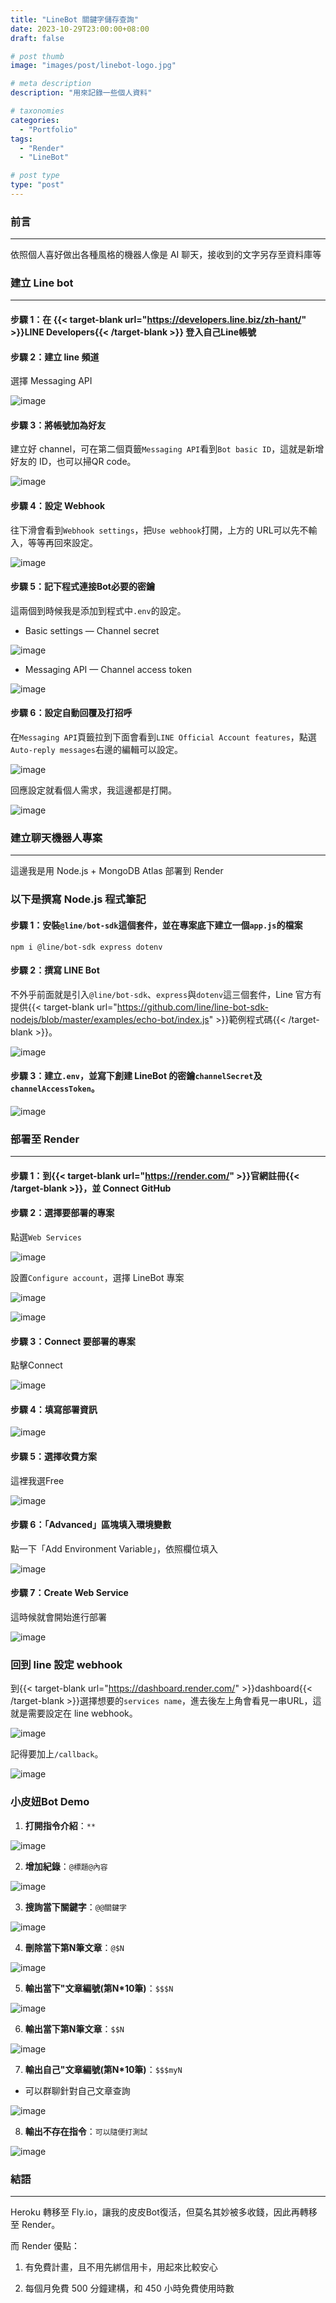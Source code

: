 ```yaml
---
title: "LineBot 關鍵字儲存查詢"
date: 2023-10-29T23:00:00+08:00
draft: false

# post thumb
image: "images/post/linebot-logo.jpg"

# meta description
description: "用來記錄一些個人資料"

# taxonomies
categories:
  - "Portfolio"
tags:
  - "Render"
  - "LineBot"

# post type
type: "post"
---
```


### 前言

---

依照個人喜好做出各種風格的機器人像是 AI 聊天，接收到的文字另存至資料庫等

### 建立 Line bot

---

#### 步驟 1：在 {{< target-blank url="https://developers.line.biz/zh-hant/" >}}LINE Developers{{< /target-blank >}} 登入自己Line帳號

#### 步驟 2：建立 line 頻道

選擇 Messaging API

![image](../../../../images/post/post-9-1.jpg)

#### 步驟 3：將帳號加為好友

建立好 channel，可在第二個頁籤`Messaging API`看到`Bot basic ID`，這就是新增好友的 ID，也可以掃QR code。

![image](../../../../images/post/post-9-2.jpg)

#### 步驟 4：設定 Webhook

往下滑會看到`Webhook settings`，把`Use webhook`打開，上方的 URL可以先不輸入，等等再回來設定。

![image](../../../../images/post/post-9-3.jpg)

#### 步驟 5：記下程式連接Bot必要的密鑰

這兩個到時候我是添加到程式中`.env`的設定。

- Basic settings — Channel secret

![image](../../../../images/post/post-9-4.jpg)

- Messaging API — Channel access token

![image](../../../../images/post/post-9-5.jpg)

#### 步驟 6：設定自動回覆及打招呼

在`Messaging API`頁籤拉到下面會看到`LINE Official Account features`，點選`Auto-reply messages`右邊的編輯可以設定。

![image](../../../../images/post/post-9-6.jpg)

回應設定就看個人需求，我這邊都是打開。

![image](../../../../images/post/post-9-7.jpg)

### 建立聊天機器人專案

---

這邊我是用 Node.js + MongoDB Atlas 部署到 Render

### 以下是撰寫 Node.js 程式筆記

#### 步驟 1：安裝`@line/bot-sdk`這個套件，並在專案底下建立一個`app.js`的檔案

```
npm i @line/bot-sdk express dotenv
```

#### 步驟 2：撰寫 LINE Bot

不外乎前面就是引入`@line/bot-sdk`、`express`與`dotenv`這三個套件，Line 官方有提供{{< target-blank url="https://github.com/line/line-bot-sdk-nodejs/blob/master/examples/echo-bot/index.js" >}}範例程式碼{{< /target-blank >}}。

![image](../../../../images/post/post-9-8.jpg)

#### 步驟 3：建立`.env`，並寫下創建 LineBot 的密鑰`channelSecret`及`channelAccessToken`。

![image](../../../../images/post/post-9-9.jpg)

### 部署至 Render

---

#### 步驟 1：到{{< target-blank url="https://render.com/" >}}官網註冊{{< /target-blank >}}，並 Connect GitHub

#### 步驟 2：選擇要部署的專案

點選`Web Services`

![image](../../../../images/post/post-9-10.jpg)

設置`Configure account`，選擇 LineBot 專案

![image](../../../../images/post/post-9-11.jpg)

![image](../../../../images/post/post-9-12.jpg)

#### 步驟 3：Connect 要部署的專案

點擊Connect

![image](../../../../images/post/post-9-13.jpg)

#### 步驟 4：填寫部署資訊

![image](../../../../images/post/post-9-14.jpg)

#### 步驟 5：選擇收費方案

這裡我選Free

![image](../../../../images/post/post-9-15.jpg)

#### 步驟 6：「Advanced」區塊填入環境變數

點一下「Add Environment Variable」，依照欄位填入

![image](../../../../images/post/post-9-16.jpg)

#### 步驟 7：Create Web Service

這時候就會開始進行部署

![image](../../../../images/post/post-9-17.jpg)

### 回到 line 設定 webhook

到{{< target-blank url="https://dashboard.render.com/" >}}dashboard{{< /target-blank >}}選擇想要的`services name`，進去後左上角會看見一串URL，這就是需要設定在 line webhook。

![image](../../../../images/post/post-9-27.jpg)

記得要加上`/callback`。

![image](../../../../images/post/post-9-18.jpg)

### 小皮妞Bot Demo

1. **打開指令介紹**：`**`

![image](../../../../images/post/post-9-19.jpg)

2. **增加紀錄**：`@標題@內容`

![image](../../../../images/post/post-9-20.jpg)

3. **搜詢當下關鍵字**：`@@關鍵字`

![image](../../../../images/post/post-9-21.jpg)

4. **刪除當下第N筆文章**：`@$N`

![image](../../../../images/post/post-9-22.jpg)

5. **輸出當下"文章編號(第N*10筆)**：`$$$N`

![image](../../../../images/post/post-9-23.jpg)

6. **輸出當下第N筆文章**：`$$N`

![image](../../../../images/post/post-9-24.jpg)

7. **輸出自己"文章編號(第N*10筆)**：`$$$myN`

- 可以群聊針對自己文章查詢

![image](../../../../images/post/post-9-25.jpg)

8. **輸出不存在指令**：`可以隨便打測試`

![image](../../../../images/post/post-9-26.jpg)

### 結語

---

Heroku 轉移至 Fly.io，讓我的皮皮Bot復活，但莫名其妙被多收錢，因此再轉移至 Render。

而 Render 優點：

1. 有免費計畫，且不用先綁信用卡，用起來比較安心

2. 每個月免費 500 分鐘建構，和 450 小時免費使用時數